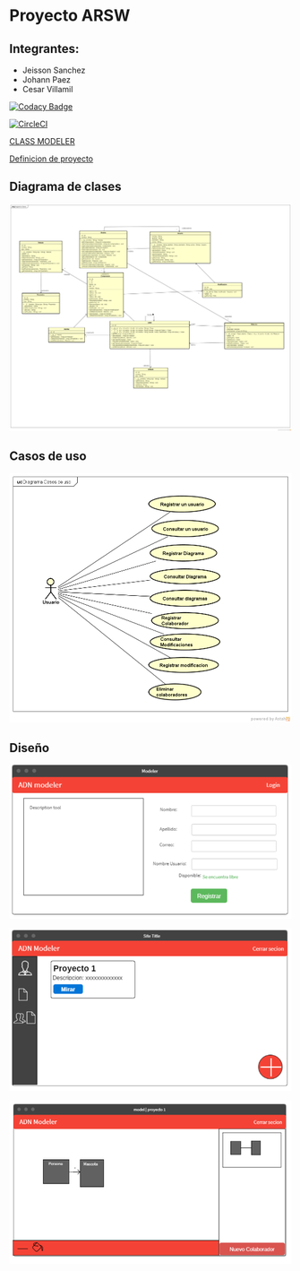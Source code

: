 # Proyecto ARSW
## Integrantes:
- Jeisson Sanchez
- Johann Paez
- Cesar Villamil


[![Codacy Badge](https://api.codacy.com/project/badge/Grade/b0345040f09d4a62b18c1560633bdee3)](https://www.codacy.com/gh/ARSW-Project-2020-think/Project?utm_source=github.com&amp;utm_medium=referral&amp;utm_content=ARSW-Project-2020-think/Project&amp;utm_campaign=Badge_Grade)

[![CircleCI](https://circleci.com/gh/ARSW-Project-2020-think/modeler.svg?style=svg)](https://circleci.com/gh/ARSW-Project-2020-think/modeler)


[CLASS MODELER](https://class-modeler.herokuapp.com/)

[Definicion de proyecto](https://github.com/ARSW-Project-2020-think/Project/wiki/Definicion-de-Proyecto)

## Diagrama de clases

![img](img/Diagrama%20de%20Clases.png)

## Casos de uso

![start](img/Casos%20de%20uso.png)

## Diseño

![start](img/Modeler%201.PNG)

![start](img/Modeler%202.png)

![start](img/Modeler%203.png)
